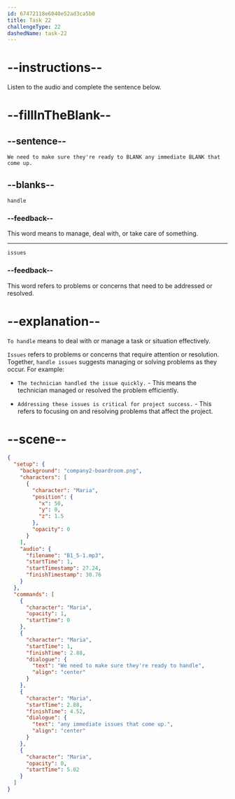 ```yaml
---
id: 67472118e6040e52ad3ca5b0
title: Task 22
challengeType: 22
dashedName: task-22
---
```

<!-- (Audio) Maria:  We need to make sure they're ready to handle any immediate issues that come up. -->

# --instructions--

Listen to the audio and complete the sentence below.

# --fillInTheBlank--

## --sentence--

`We need to make sure they're ready to BLANK any immediate BLANK that come up.`

## --blanks--

`handle`

### --feedback--

This word means to manage, deal with, or take care of something.

---

`issues`

### --feedback--

This word refers to problems or concerns that need to be addressed or resolved.

# --explanation--

`To handle` means to deal with or manage a task or situation effectively.  

`Issues` refers to problems or concerns that require attention or resolution. Together, `handle issues` suggests managing or solving problems as they occur. For example:

- `The technician handled the issue quickly.` - This means the technician managed or resolved the problem efficiently.

- `Addressing these issues is critical for project success.` - This refers to focusing on and resolving problems that affect the project.

# --scene--

```json
{
  "setup": {
    "background": "company2-boardroom.png",
    "characters": [
      {
        "character": "Maria",
        "position": {
          "x": 50,
          "y": 0,
          "z": 1.5
        },
        "opacity": 0
      }
    ],
    "audio": {
      "filename": "B1_5-1.mp3",
      "startTime": 1,
      "startTimestamp": 27.24,
      "finishTimestamp": 30.76
    }
  },
  "commands": [
    {
      "character": "Maria",
      "opacity": 1,
      "startTime": 0
    },
    {
      "character": "Maria",
      "startTime": 1,
      "finishTime": 2.88,
      "dialogue": {
        "text": "We need to make sure they're ready to handle",
        "align": "center"
      }
    },
    {
      "character": "Maria",
      "startTime": 2.88,
      "finishTime": 4.52,
      "dialogue": {
        "text": "any immediate issues that come up.",
        "align": "center"
      }
    },
    {
      "character": "Maria",
      "opacity": 0,
      "startTime": 5.02
    }
  ]
}
```
